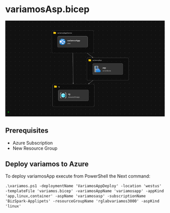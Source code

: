 # variamosAsp.bicep

![Variamos Deployment Diagram](DeplymentDiagram.jpg "Variamos Deployment Diagram")

## Prerequisites

- Azure Subscription
- New Resource Group

## Deploy variamos to Azure

To deploy variamosApp execute from PowerShell the Next command:

    .\variamos.ps1 -deploymentName 'VariamosAppDeploy' -location 'westus' -templateFile 'variamos.bicep' -variamosAppName 'variamosapp' -appKind 'app,linux,container' -aspName 'variamosasp' -subscriptionName 'BizSpark-Applipets' -resourceGroupName 'rglabvariamos3000' -aspKind 'linux'
